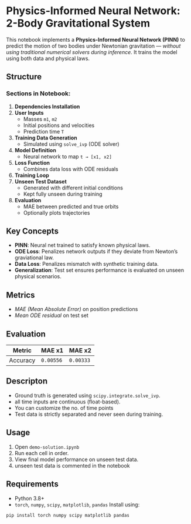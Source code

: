 # Physics-Informed Neural Network: 2-Body Gravitational System

This notebook implements a **Physics-Informed Neural Network (PINN)** to predict the motion of two bodies under Newtonian gravitation — *without using traditional numerical solvers during inference*. It trains the model using both data and physical laws.
## Structure
### Sections in Notebook:
1. **Dependencies Installation**
2. **User Inputs**
   - Masses `m1`, `m2`
   - Initial positions and velocities
   - Prediction time `T`
3. **Training Data Generation**
   - Simulated using `solve_ivp` (ODE solver)
4. **Model Definition**
   - Neural network to map `t → [x1, x2]`
5. **Loss Function**
   - Combines data loss with ODE residuals
6. **Training Loop**
7. **Unseen Test Dataset**
   - Generated with different initial conditions
   - Kept fully unseen during training
8. **Evaluation**
   - MAE between predicted and true orbits
   - Optionally plots trajectories
## Key Concepts
- **PINN**: Neural net trained to satisfy known physical laws.
- **ODE Loss**: Penalizes network outputs if they deviate from Newton’s graviational law.
- **Data Loss**: Penalizes mismatch with synthetic training data.
- **Generalization**: Test set ensures performance is evaluated on unseen physical scenarios.
## Metrics
- *MAE (Mean Absolute Error)* on position predictions
- *Mean ODE residual* on test set
##  Evaluation
| Metric      | MAE x1  | MAE x2  |
|-------------|---------|---------|
| Accuracy    |`0.00556`|`0.00333`|
## Descripton
- Ground truth is generated using `scipy.integrate.solve_ivp`.
- all time inputs are continuous (float-based).
- You can customize the no. of time points
- Test data is strictly separated and never seen during training.
## Usage
1. Open `demo-solution.ipynb`
2. Run each cell in order.
3. View final model performance on unseen test data.
4. unseen test data is commented in the notebook
## Requirements

- Python 3.8+
- `torch`, `numpy`, `scipy`, `matplotlib`, `pandas`
Install using:
```bash
pip install torch numpy scipy matplotlib pandas

